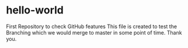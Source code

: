 # hello-world
First Repository to check GitHub features
This file is created to test the Branching which we would merge to master in some point of time.
Thank you.
